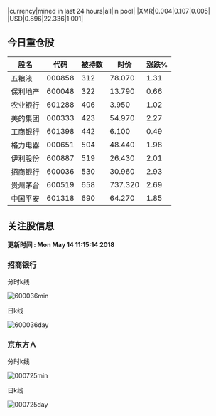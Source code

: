 |currency|mined in last 24 hours|all|in pool|
|XMR|0.004|0.107|0.005|
|USD|0.896|22.336|1.001|

## 今日重仓股 

|股名|代码|被持数|时价|涨跌%|
|---|---|---|---|---|
|五粮液|000858|312|78.070|1.31|
|保利地产|600048|322|13.790|0.66|
|农业银行|601288|406|3.950|1.02|
|美的集团|000333|423|54.970|2.27|
|工商银行|601398|442|6.100|0.49|
|格力电器|000651|504|48.440|1.98|
|伊利股份|600887|519|26.430|2.01|
|招商银行|600036|530|30.960|2.93|
|贵州茅台|600519|658|737.320|2.69|
|中国平安|601318|690|64.270|1.85|

## 关注股信息
**更新时间 : Mon May 14 11:15:14 2018**
### 招商银行 
分时k线

![600036min](http://image.sinajs.cn/newchart/min/n/sh600036.gif)

日k线

![600036day](http://image.sinajs.cn/newchart/daily/n/sh600036.gif)

### 京东方Ａ 
分时k线

![000725min](http://image.sinajs.cn/newchart/min/n/sz000725.gif)

日k线

![000725day](http://image.sinajs.cn/newchart/daily/n/sz000725.gif)
